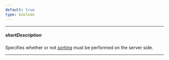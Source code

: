 ```yaml
---
default: true
type: boolean
---
```

---
##### shortDescription
Specifies whether or not [sorting](/concepts/10%20UI%20Widgets/70%20Data%20Grid/020%20Sorting/010%20Sorting.md '/Documentation/Guide/UI_Widgets/Data_Grid/Sorting/') must be performed on the server side.

---
